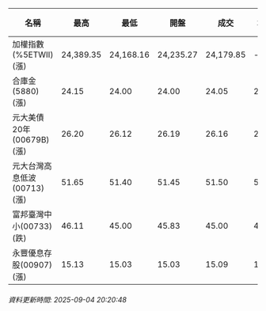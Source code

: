| 名稱 | 最高 | 最低 | 開盤 | 成交 | 均價 | 成交金額(億) | 昨收 | 漲跌幅 | 漲跌 | 總量 | 昨量 | 振幅 |
| -------- | -------- | -------- | -------- |-------- | -------- | -------- |-------- |-------- |-------- | -------- | -------- |-------- |
|加權指數(%5ETWII) (漲)|24,389.35|24,168.16|24,235.27|24,179.85|-|4,417.28|24,100.30|0.33%|79.55|7,396,756|0|0.92%|
|合庫金(5880) (漲)|24.15|24.00|24.00|24.05|24.08|1.15|24.00|0.21%|0.05|4,791|6,813|0.62%|
|元大美債20年(00679B) (漲)|26.20|26.12|26.19|26.16|26.15|8.97|25.83|1.28%|0.33|34,311|28,119|0.31%|
|元大台灣高息低波(00713) (漲)|51.65|51.40|51.45|51.50|51.51|5.55|51.25|0.49%|0.25|10,783|7,874|0.49%|
|富邦臺灣中小(00733) (跌)|46.11|45.00|45.83|45.00|45.42|0.859|45.37|0.82%|0.37|1,891|1,053|2.45%|
|永豐優息存股(00907) (漲)|15.13|15.03|15.03|15.09|15.09|0.139|14.99|0.67%|0.10|921|573|0.67%|
###### 資料更新時間: 2025-09-04 20:20:48